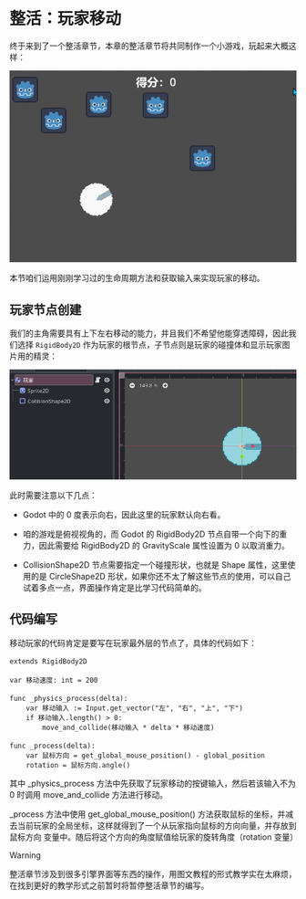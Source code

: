 # 整活：玩家移动

终于来到了一个整活章节，本章的整活章节将共同制作一个小游戏，玩起来大概这样：

![引擎交互章节整活游戏预览](./images/game.gif)

本节咱们运用刚刚学习过的生命周期方法和获取输入来实现玩家的移动。

## 玩家节点创建

我们的主角需要具有上下左右移动的能力，并且我们不希望他能穿透障碍，因此我们选择 `RigidBody2D` 作为玩家的根节点，子节点则是玩家的碰撞体和显示玩家图片用的精灵：

![玩家节点](./images/game1_player_node.png)

此时需要注意以下几点：

- Godot 中的 0 度表示向右，因此这里的玩家默认向右看。

- 咱的游戏是俯视视角的，而 Godot 的 RigidBody2D 节点自带一个向下的重力，因此需要给 RigidBody2D 的 GravityScale 属性设置为 0 以取消重力。

- CollisionShape2D 节点需要指定一个碰撞形状，也就是 Shape 属性，这里使用的是 CircleShape2D 形状，如果你还不太了解这些节点的使用，可以自己试着多点一点，界面操作肯定是比学习代码简单的。

## 代码编写

移动玩家的代码肯定是要写在玩家最外层的节点了，具体的代码如下：

```gdscript
extends RigidBody2D

var 移动速度: int = 200

func _physics_process(delta):
    var 移动输入 := Input.get_vector("左", "右", "上", "下")
    if 移动输入.length() > 0:
        move_and_collide(移动输入 * delta * 移动速度)

func _process(delta):
    var 鼠标方向 = get_global_mouse_position() - global_position
    rotation = 鼠标方向.angle()
```

其中 _physics_process 方法中先获取了玩家移动的按键输入，然后若该输入不为 0 时调用 move_and_collide 方法进行移动。

_process 方法中使用 get_global_mouse_position() 方法获取鼠标的坐标，并减去当前玩家的全局坐标，这样就得到了一个从玩家指向鼠标的方向向量，并存放到 鼠标方向 变量中。随后将这个方向的角度赋值给玩家的旋转角度（rotation 变量）

> [!warning]
>
> 整活章节涉及到很多引擎界面等东西的操作，用图文教程的形式教学实在太麻烦，在找到更好的教学形式之前暂时将暂停整活章节的编写。
